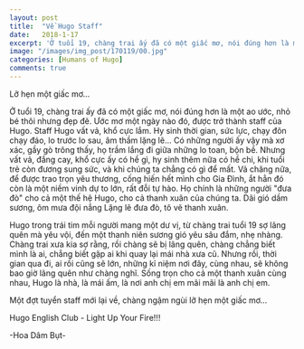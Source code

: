 ```yaml
---
layout: post
title:  "Về Hugo Staff"
date:   2018-1-17
excerpt: 'Ở tuổi 19, chàng trai ấy đã có một giấc mơ, nói đúng hơn là một ao ước, nhỏ bé thôi nhưng đẹp đẽ. Ước mơ một ngày nào đó, được trở thành staff của Hugo.'
image: "/images/img_post/170119/00.jpg"
categories: [Humans of Hugo]
comments: true
---
```


Lỡ hẹn một giấc mơ...

Ở tuổi 19, chàng trai ấy đã có một giấc mơ, nói đúng hơn là một ao ước, nhỏ bé thôi nhưng đẹp đẽ. Ước mơ một ngày nào đó, được trở thành staff của Hugo.
Staff Hugo vất vả, khổ cực lắm. Hy sinh thời gian, sức lực, chạy đôn chạy đáo, lo trước lo sau, âm thầm lặng lẽ... Có những người ấy vậy mà xơ xác, gầy gò trông thấy, họ trầm lắng đi giữa những lo toan, bộn bề. Nhưng vất vả, đắng cay, khổ cực ấy có hề gì, hy sinh thêm nữa có hề chi, khi tuổi trẻ còn đương sung sức, và khi chúng ta chẳng có gì để mất. Vả chăng nữa, để được trao trọn yêu thương, cống hiến hết mình cho Gia Đình, ắt hẳn đó còn là một niềm vinh dự to lớn, rất đỗi tự hào.
Họ chính là những người "đưa đò" cho cả một thế hệ Hugo, cho cả thanh xuân của chúng ta.
Dãi gió dầm sương, ôm mưa đội nắng
Lặng lẽ đưa đò, tô vẽ thanh xuân.

Hugo trong trái tim mỗi người mang một dư vị, từ chàng trai tuổi 19 sợ lãng quên mà yêu vội, đến một thanh niên sương gió yêu sâu đắm, nhẹ nhàng. Chàng trai xưa kia sợ rằng, rồi chàng sẽ bị lãng quên, chàng chẳng biết mình là ai, chẳng biết gặp ai khi quay lại mái nhà xưa cũ. Nhưng rồi, thời gian qua đi, ai rồi cũng sẽ lớn, những kỉ niệm nơi đây, cùng nhau, sẽ không bao giờ lãng quên như chàng nghĩ. Sống trọn cho cả một thanh xuân cùng nhau, Hugo là nhà, là mái ấm, là nơi anh chị em mãi mãi là anh chị em.

Một đợt tuyển staff mới lại về, chàng ngậm ngùi lỡ hẹn một giấc mơ...


Hugo English Club - Light Up Your Fire!!!

-Hoa Dâm Bụt-
